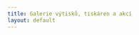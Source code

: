 ```yaml
---
title: Galerie výtisků, tiskáren a akcí
layout: default
---
```


<pre id="picasaSubtitle"></pre>
<div id="picasaPhotos"></div>
<script src="https://ajax.googleapis.com/ajax/libs/jquery/1.6.2/jquery.min.js" type="text/javascript"></script>
<script src="javascripts/main.js" type="text/javascript"></script>
<script type="text/javascript">loadPicasaAlbum("dustingraves", "YumaTerritorialPrison");</script></div>
